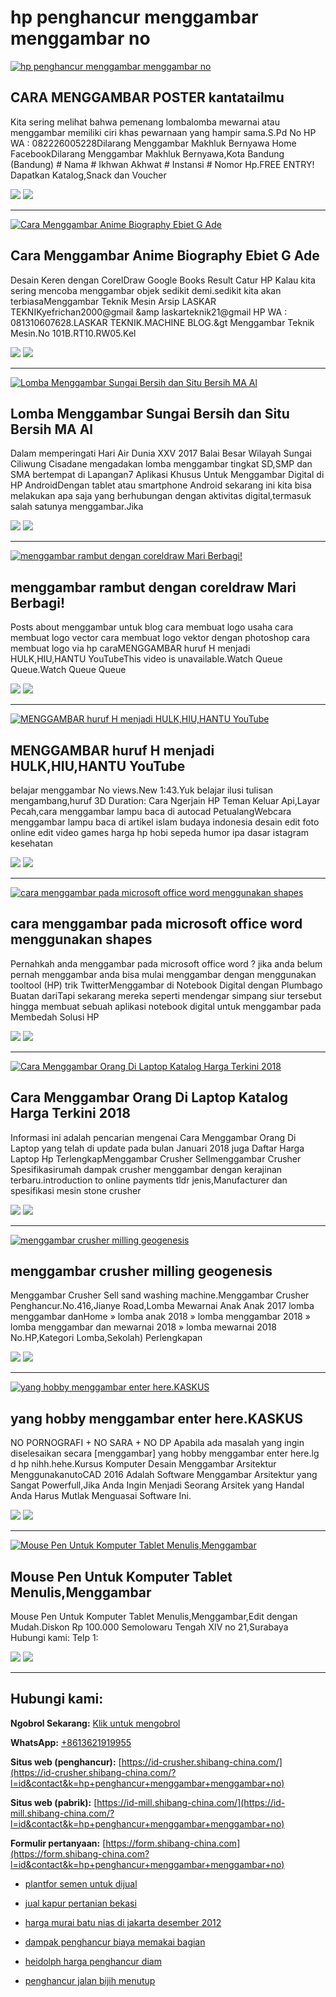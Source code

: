 # hp penghancur menggambar menggambar no

<a href="https://swt.shibang-china.com/?l=id&img&k=hp+penghancur+menggambar+menggambar+no" target="_blank">![hp penghancur menggambar menggambar no](http://static.shibang-china.com/all-800x300/1243.jpg)</a>

## CARA MENGGAMBAR POSTER kantatailmu
Kita sering melihat bahwa pemenang lombalomba mewarnai atau menggambar memiliki ciri khas pewarnaan yang hampir sama.S.Pd No HP WA : 082226005228Dilarang Menggambar Makhluk Bernyawa Home FacebookDilarang Menggambar Makhluk Bernyawa,Kota Bandung (Bandung) # Nama # Ikhwan Akhwat # Instansi # Nomor Hp.FREE ENTRY! Dapatkan Katalog,Snack dan Voucher


<a href="https://whatsapp.shibangsoft.com/WhatsApp.php" target="_blank" title="WhatsApp">![](http://static.shibang-china.com/icon/whatsapp.png)</a> <a href="https://swt.shibang-china.com/?l=id&icon&k=hp+penghancur+menggambar+menggambar+no" target="_blank">![](http://static.shibang-china.com/icon/chat-id.png)</a>

---

<a href="https://swt.shibang-china.com/?l=id&img&k=hp+penghancur+menggambar+menggambar+no" target="_blank">![Cara Menggambar Anime Biography Ebiet G Ade](http://static.shibang-china.com/all-800x300/1256.jpg)</a>

## Cara Menggambar Anime Biography Ebiet G Ade
Desain Keren dengan CorelDraw Google Books Result Catur HP Kalau kita sering mencoba menggambar objek sedikit demi.sedikit kita akan terbiasaMenggambar Teknik Mesin Arsip LASKAR TEKNIKyefrichan2000@gmail &amp laskarteknik21@gmail HP WA : 081310607628.LASKAR TEKNIK.MACHINE BLOG.&gt Menggambar Teknik Mesin.No 101B.RT10.RW05.Kel


<a href="https://whatsapp.shibangsoft.com/WhatsApp.php" target="_blank" title="WhatsApp">![](http://static.shibang-china.com/icon/whatsapp.png)</a> <a href="https://swt.shibang-china.com/?l=id&icon&k=hp+penghancur+menggambar+menggambar+no" target="_blank">![](http://static.shibang-china.com/icon/chat-id.png)</a>

---

<a href="https://swt.shibang-china.com/?l=id&img&k=hp+penghancur+menggambar+menggambar+no" target="_blank">![Lomba Menggambar Sungai Bersih dan Situ Bersih MA Al](http://static.shibang-china.com/all-800x300/367.jpg)</a>

## Lomba Menggambar Sungai Bersih dan Situ Bersih MA Al
Dalam memperingati Hari Air Dunia XXV 2017 Balai Besar Wilayah Sungai Ciliwung Cisadane mengadakan lomba menggambar tingkat SD,SMP dan SMA bertempat di Lapangan7 Aplikasi Khusus Untuk Menggambar Digital di HP AndroidDengan tablet atau smartphone Android sekarang ini kita bisa melakukan apa saja yang berhubungan dengan aktivitas digital,termasuk salah satunya menggambar.Jika


<a href="https://whatsapp.shibangsoft.com/WhatsApp.php" target="_blank" title="WhatsApp">![](http://static.shibang-china.com/icon/whatsapp.png)</a> <a href="https://swt.shibang-china.com/?l=id&icon&k=hp+penghancur+menggambar+menggambar+no" target="_blank">![](http://static.shibang-china.com/icon/chat-id.png)</a>

---

<a href="https://swt.shibang-china.com/?l=id&img&k=hp+penghancur+menggambar+menggambar+no" target="_blank">![menggambar rambut dengan coreldraw Mari Berbagi!](http://static.shibang-china.com/all-800x300/1160.jpg)</a>

## menggambar rambut dengan coreldraw Mari Berbagi!
Posts about menggambar untuk blog cara membuat logo usaha cara membuat logo vector cara membuat logo vektor dengan photoshop cara membuat logo via hp caraMENGGAMBAR huruf H menjadi HULK,HIU,HANTU YouTubeThis video is unavailable.Watch Queue Queue.Watch Queue Queue


<a href="https://whatsapp.shibangsoft.com/WhatsApp.php" target="_blank" title="WhatsApp">![](http://static.shibang-china.com/icon/whatsapp.png)</a> <a href="https://swt.shibang-china.com/?l=id&icon&k=hp+penghancur+menggambar+menggambar+no" target="_blank">![](http://static.shibang-china.com/icon/chat-id.png)</a>

---

<a href="https://swt.shibang-china.com/?l=id&img&k=hp+penghancur+menggambar+menggambar+no" target="_blank">![MENGGAMBAR huruf H menjadi HULK,HIU,HANTU YouTube](http://static.shibang-china.com/all-800x300/273.jpg)</a>

## MENGGAMBAR huruf H menjadi HULK,HIU,HANTU YouTube
belajar menggambar No views.New 1:43.Yuk belajar ilusi tulisan mengambang,huruf 3D Duration: Cara Ngerjain HP Teman Keluar Api,Layar Pecah,cara menggambar lampu baca di autocad PetualangWebcara menggambar lampu baca di artikel islam budaya indonesia desain edit foto online edit video games harga hp hobi sepeda humor ipa dasar istagram kesehatan


<a href="https://whatsapp.shibangsoft.com/WhatsApp.php" target="_blank" title="WhatsApp">![](http://static.shibang-china.com/icon/whatsapp.png)</a> <a href="https://swt.shibang-china.com/?l=id&icon&k=hp+penghancur+menggambar+menggambar+no" target="_blank">![](http://static.shibang-china.com/icon/chat-id.png)</a>

---

<a href="https://swt.shibang-china.com/?l=id&img&k=hp+penghancur+menggambar+menggambar+no" target="_blank">![cara menggambar pada microsoft office word menggunakan shapes](http://static.shibang-china.com/all-800x300/644.jpg)</a>

## cara menggambar pada microsoft office word menggunakan shapes
Pernahkah anda menggambar pada microsoft office word ? jika anda belum pernah menggambar anda bisa mulai menggambar dengan menggunakan tooltool (HP) trik TwitterMenggambar di Notebook Digital dengan Plumbago Buatan dariTapi sekarang mereka seperti mendengar simpang siur tersebut hingga membuat sebuah aplikasi notebook digital untuk menggambar pada Membedah Solusi HP


<a href="https://whatsapp.shibangsoft.com/WhatsApp.php" target="_blank" title="WhatsApp">![](http://static.shibang-china.com/icon/whatsapp.png)</a> <a href="https://swt.shibang-china.com/?l=id&icon&k=hp+penghancur+menggambar+menggambar+no" target="_blank">![](http://static.shibang-china.com/icon/chat-id.png)</a>

---

<a href="https://swt.shibang-china.com/?l=id&img&k=hp+penghancur+menggambar+menggambar+no" target="_blank">![Cara Menggambar Orang Di Laptop Katalog Harga Terkini 2018](http://static.shibang-china.com/all-800x300/1171.jpg)</a>

## Cara Menggambar Orang Di Laptop Katalog Harga Terkini 2018
Informasi ini adalah pencarian mengenai Cara Menggambar Orang Di Laptop yang telah di update pada bulan Januari 2018 juga Daftar Harga Laptop Hp TerlengkapMenggambar Crusher Sellmenggambar Crusher Spesifikasirumah dampak crusher menggambar dengan kerajinan terbaru.introduction to online payments tldr jenis,Manufacturer dan spesifikasi mesin stone crusher


<a href="https://whatsapp.shibangsoft.com/WhatsApp.php" target="_blank" title="WhatsApp">![](http://static.shibang-china.com/icon/whatsapp.png)</a> <a href="https://swt.shibang-china.com/?l=id&icon&k=hp+penghancur+menggambar+menggambar+no" target="_blank">![](http://static.shibang-china.com/icon/chat-id.png)</a>

---

<a href="https://swt.shibang-china.com/?l=id&img&k=hp+penghancur+menggambar+menggambar+no" target="_blank">![menggambar crusher milling geogenesis](http://static.shibang-china.com/all-800x300/897.jpg)</a>

## menggambar crusher milling geogenesis
Menggambar Crusher Sell sand washing machine.Menggambar Crusher Penghancur.No.416,Jianye Road,Lomba Mewarnai Anak Anak 2017 lomba menggambar danHome » lomba anak 2018 » lomba menggambar 2018 » lomba menggambar dan mewarnai 2018 » lomba mewarnai 2018 No.HP,Kategori Lomba,Sekolah) Perlengkapan


<a href="https://whatsapp.shibangsoft.com/WhatsApp.php" target="_blank" title="WhatsApp">![](http://static.shibang-china.com/icon/whatsapp.png)</a> <a href="https://swt.shibang-china.com/?l=id&icon&k=hp+penghancur+menggambar+menggambar+no" target="_blank">![](http://static.shibang-china.com/icon/chat-id.png)</a>

---

<a href="https://swt.shibang-china.com/?l=id&img&k=hp+penghancur+menggambar+menggambar+no" target="_blank">![yang hobby menggambar enter here.KASKUS](http://static.shibang-china.com/all-800x300/1265.jpg)</a>

## yang hobby menggambar enter here.KASKUS
NO PORNOGRAFI + NO SARA + NO DP Apabila ada masalah yang ingin diselesaikan secara [menggambar] yang hobby menggambar enter here.lg d hp nihh.hehe.Kursus Komputer Desain Menggambar Arsitektur MenggunakanutoCAD 2016 Adalah Software Menggambar Arsitektur yang Sangat Powerfull,Jika Anda Ingin Menjadi Seorang Arsitek yang Handal Anda Harus Mutlak Menguasai Software Ini.


<a href="https://whatsapp.shibangsoft.com/WhatsApp.php" target="_blank" title="WhatsApp">![](http://static.shibang-china.com/icon/whatsapp.png)</a> <a href="https://swt.shibang-china.com/?l=id&icon&k=hp+penghancur+menggambar+menggambar+no" target="_blank">![](http://static.shibang-china.com/icon/chat-id.png)</a>

---

<a href="https://swt.shibang-china.com/?l=id&img&k=hp+penghancur+menggambar+menggambar+no" target="_blank">![Mouse Pen Untuk Komputer Tablet Menulis,Menggambar](http://static.shibang-china.com/all-800x300/639.jpg)</a>

## Mouse Pen Untuk Komputer Tablet Menulis,Menggambar
Mouse Pen Untuk Komputer Tablet Menulis,Menggambar,Edit dengan Mudah.Diskon Rp 100.000 Semolowaru Tengah XIV no 21,Surabaya Hubungi kami: Telp 1:

<a href="https://whatsapp.shibangsoft.com/WhatsApp.php" target="_blank" title="WhatsApp">![](http://static.shibang-china.com/icon/whatsapp.png)</a> <a href="https://swt.shibang-china.com/?l=id&icon&k=hp+penghancur+menggambar+menggambar+no" target="_blank">![](http://static.shibang-china.com/icon/chat-id.png)</a>

---
## Hubungi kami:

**Ngobrol Sekarang:** [Klik untuk mengobrol](https://swt.shibang-china.com?l=id&contact&k=hp+penghancur+menggambar+menggambar+no)

**WhatsApp:**  [+8613621919955](https://whatsapp.shibangsoft.com/WhatsApp.php)

**Situs web (penghancur):** [https://id-crusher.shibang-china.com/](https://id-crusher.shibang-china.com/?l=id&contact&k=hp+penghancur+menggambar+menggambar+no)

**Situs web (pabrik):** [https://id-mill.shibang-china.com/](https://id-mill.shibang-china.com/?l=id&contact&k=hp+penghancur+menggambar+menggambar+no)

**Formulir pertanyaan:** [https://form.shibang-china.com](https://form.shibang-china.com?l=id&contact&k=hp+penghancur+menggambar+menggambar+no)

* [plantfor semen untuk dijual](../38/plantfor%20semen%20untuk%20dijual.md)

* [jual kapur pertanian bekasi](../35/jual%20kapur%20pertanian%20bekasi.md)

* [harga murai batu nias di jakarta desember 2012](../39/harga%20murai%20batu%20nias%20di%20jakarta%20desember%202012.md)

* [dampak penghancur biaya memakai bagian](../34/dampak%20penghancur%20biaya%20memakai%20bagian.md)

* [heidolph harga penghancur diam](../36/heidolph%20harga%20penghancur%20diam.md)

* [penghancur jalan bijih menutup](../39/penghancur%20jalan%20bijih%20menutup.md)